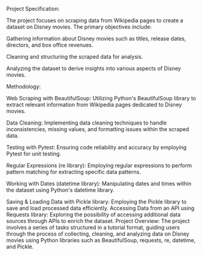Project Specification: 

The project focuses on scraping data from Wikipedia pages to create a dataset on Disney movies. The primary objectives include: 

Gathering information about Disney movies such as titles, release dates, directors, and box office 
revenues. 

Cleaning and structuring the scraped data for analysis.

Analyzing the dataset to derive insights into various aspects of Disney movies. 

Methodology: 

Web Scraping with BeautifulSoup: Utilizing Python's BeautifulSoup library to extract relevant information from Wikipedia pages dedicated to Disney movies. 

Data Cleaning: Implementing data cleaning techniques to handle inconsistencies, missing values, and formatting issues within the scraped data.

Testing with Pytest: Ensuring code reliability and accuracy by employing Pytest for unit testing. 

Regular Expressions (re library): Employing regular expressions to perform pattern matching for extracting specific data patterns. 

Working with Dates (datetime library): Manipulating dates and times within the dataset using Python's datetime library. 

Saving & Loading Data with Pickle library: Employing the Pickle library to save and load processed data efficiently. 
Accessing Data from an API using Requests library: Exploring the possibility of accessing additional data sources through APIs to enrich the dataset. 
Project Overview: 
The project involves a series of tasks structured in a tutorial format, guiding users through the process of collecting, cleaning, and analyzing data on Disney movies using Python libraries such as BeautifulSoup, requests, re, datetime, and Pickle. 
